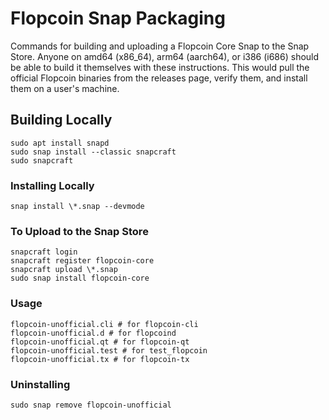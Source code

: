 # Flopcoin Snap Packaging

Commands for building and uploading a Flopcoin Core Snap to the Snap Store. Anyone on amd64 (x86_64), arm64 (aarch64), or i386 (i686) should be able to build it themselves with these instructions. This would pull the official Flopcoin binaries from the releases page, verify them, and install them on a user's machine.

## Building Locally
```
sudo apt install snapd
sudo snap install --classic snapcraft
sudo snapcraft
```

### Installing Locally
```
snap install \*.snap --devmode
```

### To Upload to the Snap Store
```
snapcraft login
snapcraft register flopcoin-core
snapcraft upload \*.snap
sudo snap install flopcoin-core
```

### Usage
```
flopcoin-unofficial.cli # for flopcoin-cli
flopcoin-unofficial.d # for flopcoind
flopcoin-unofficial.qt # for flopcoin-qt
flopcoin-unofficial.test # for test_flopcoin
flopcoin-unofficial.tx # for flopcoin-tx
```

### Uninstalling
```
sudo snap remove flopcoin-unofficial
```